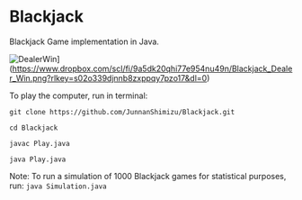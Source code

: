 # Blackjack
Blackjack Game implementation in Java.

![DealerWin]([)](https://www.dropbox.com/scl/fi/9a5dk20qhi77e954nu49n/Blackjack_Dealer_Win.png?rlkey=s02o339djnnb8zxppqy7pzo17&dl=0)

To play the computer, run in terminal:

```
git clone https://github.com/JunnanShimizu/Blackjack.git
```
```
cd Blackjack
```
```
javac Play.java
```
```
java Play.java
```
Note: To run a simulation of 1000 Blackjack games for statistical purposes, run: `java Simulation.java`
